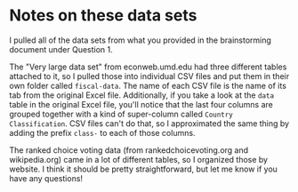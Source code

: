# Notes on these data sets

I pulled all of the data sets from what you provided in the brainstorming document under Question 1.

The "Very large data set" from econweb.umd.edu had three different tables attached to it, so I pulled those into individual CSV files and put them in their own folder called `fiscal-data`. The name of each CSV file is the name of its tab from the original Excel file. Additionally, if you take a look at the `data` table in the original Excel file, you'll notice that the last four columns are grouped together with a kind of super-column called `Country Classification`. CSV files can't do that, so I approximated the same thing by adding the prefix `class-` to each of those columns.

The ranked choice voting data (from rankedchoicevoting.org and wikipedia.org) came in a lot of different tables, so I organized those by website. I think it should be pretty straightforward, but let me know if you have any questions!
